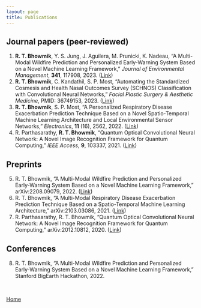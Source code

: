 ```yaml
---
layout: page
title: Publications
---
```


<h2>Journal papers (peer-reviewed)</h2>

<ol>
<li><b>R. T. Bhowmik</b>, Y. S. Jung, J. Aguilera, M. Prunicki, K. Nadeau, “A Multi-Modal Wildfire Prediction and Personalized Early-Warning System Based on a Novel Machine Learning Framework,” <i>Journal of Environmental Management</i>, <b>341</b>, 117908, 2023. (<a target="_blank" href='https://doi.org/10.1016/j.jenvman.2023.117908'>Link</a>)</li>
<li><b>R. T. Bhowmik</b>, C. Kandathil, S. P. Most, “Automating the Standardized Cosmesis and Health Nasal Outcomes Survey (SCHNOS) Classification with Convolutional Neural Networks,” <i>Facial Plastic Surgery & Aesthetic Medicine</i>, PMID: 36749153, 2023. (<a target="_blank" href='https://doi.org/10.1089/fpsam.2022.0306'>Link</a>)</li>
<li><b>R. T. Bhowmik</b>, S. P. Most, “A Personalized Respiratory Disease Exacerbation Prediction Technique Based on a Novel Spatio-Temporal Machine Learning Architecture and Local Environmental Sensor Networks,” <i>Electronics</i>, <b>11</b> (16), 2562, 2022. (<a target="_blank" href='https://doi.org/10.3390/electronics11162562'>Link</a>)</li>
<li>R. Parthasarathy, <b>R. T. Bhowmik</b>, “Quantum Optical Convolutional Neural Network: A Novel Image Recognition Framework for Quantum Computing,” <i>IEEE Access</i>, <b>9</b>, 103337, 2021. (<a target="_blank" href='https://doi.org/10.1109/ACCESS.2021.3098775'>Link</a>)</li>
</ol>

<h2>Preprints</h2>
<ol start="5">
<li>R. T. Bhowmik, “A Multi-Modal Wildfire Prediction and Personalized Early-Warning System Based on a Novel Machine Learning Framework,” arXiv:2208.09079, 2022. (<a target="_blank" href='https://arxiv.org/abs/2208.09079'>Link</a>)</li>
<li>R. T. Bhowmik, “A Multi-Modal Respiratory Disease Exacerbation Prediction Technique Based on a Spatio-Temporal Machine Learning Architecture,” arXiv:2103.03086, 2021. (<a target="_blank" href='https://arxiv.org/abs/2103.03086'>Link</a>)</li>
<li>R. Parthasarathy, R. T. Bhowmik, “Quantum Optical Convolutional Neural Network: A Novel Image Recognition Framework for Quantum Computing,” arXiv:2012.10812, 2020. (<a target="_blank" href='https://arxiv.org/abs/2012.10812'>Link</a>)</li>
</ol>

<h2>Conferences</h2>
<ol start="8">
<li>R. T. Bhowmik, “A Multi-Modal Wildfire Prediction and Personalized Early-Warning System Based on a Novel Machine Learning Framework,” Stanford BigEarth Hackathon, 2022.</li>
</ol>


<br />

<a href='https://rohan-tan-bhowmik.github.io'>Home</a>